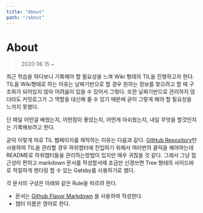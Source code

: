 ```yaml
---
title: "About"
path: "/about"
---
```

# About

> 2020 06 15 ~

최근 학습을 하다보니 기록해야 할 필요성을 느껴 Wiki 형태의 TIL을 진행하고자 한다. TIL을 Wiki형태로 하는 이유는 날짜기반으로 할 경우 원하는 정보를 찾으려고 할 때 구조화가 되어있지 않아 어려움이 있을 수 있어서 그렇다. 또한 날짜기반으로 관리하지 않더라도 커밋로그가 그 역할을 대신해 줄 수 있기 때문에 굳이 그렇게 해야 할 필요성을 느끼지 못했다.

단 매일 어떤걸 배웠는지, 어떤점이 좋았는지, 어떤게 아쉬웠는지, 내일 무엇을 할것인지는 기록해보려고 한다. 

굳이 이렇게 따로 TIL 웹페이지를 제작하는 이유는 다음과 같다. [GitHub Repository](https://github.com/dididy/til)만 사용하여 TIL을 관리할 경우 하위챕터에 진입하기 위해서 여러번의 클릭을 해야하는데 README로 하위챕터들을 관리하는방법이 있지만 매우 귀찮을 것 같다. 그래서 그냥 접근성이 편하고 markdown 문서를 작성할서때 조금만 신경쓰면 Tree 형태의 사이드바로 적절하게 렌더링 할 수 있는 Gatsby를 사용하기로 했다.

각 문서의 구성은 아래와 같은 Rule을 따르려 한다.

* 문서는 [Github Flavor Markdown](https://guides.github.com/features/mastering-markdown/) 을 사용하여 작성한다.
* 챕터 이름은 영어로 한다.
